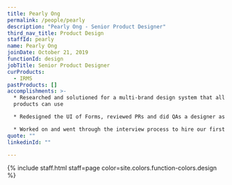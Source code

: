 ```yaml
---
title: Pearly Ong
permalink: /people/pearly
description: "Pearly Ong - Senior Product Designer"
third_nav_title: Product Design
staffId: pearly
name: Pearly Ong
joinDate: October 21, 2019
functionId: design
jobTitle: Senior Product Designer
curProducts:
  - IRMS
pastProducts: []
accomplishments: >-
  * Researched and solutioned for a multi-brand design system that all OGP
  products can use

  * Redesigned the UI of Forms, reviewed PRs and did QAs a designer as well

  * Worked on and went through the interview process to hire our first ever Product Design Manager!
quote: ""
linkedinId: ""

---
```


{% include staff.html staff=page color=site.colors.function-colors.design %}

